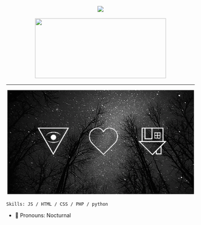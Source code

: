 <p align="center">
<img height="160" src="https://github-readme-stats.vercel.app/api?username=Nocturnal-OFC&show_icons=true&include_all_commits=true&theme=merko&cache_seconds=3200&hide_border=true" /><br>
<p align="center">
<img height="160" width="350" src="https://github-readme-stats.vercel.app/api/top-langs/?username=Nocturnal-OFC&layout=compact&theme=react&hide_border=true" />
</p><hr>
<p align="center"><img src="GIF-1.gif" >

```Skills: JS / HTML / CSS / PHP / python```

- 🔭 Pronouns: Nocturnal
